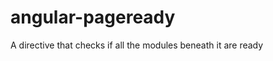 angular-pageready
=================

A directive that checks if all the modules beneath it are ready
